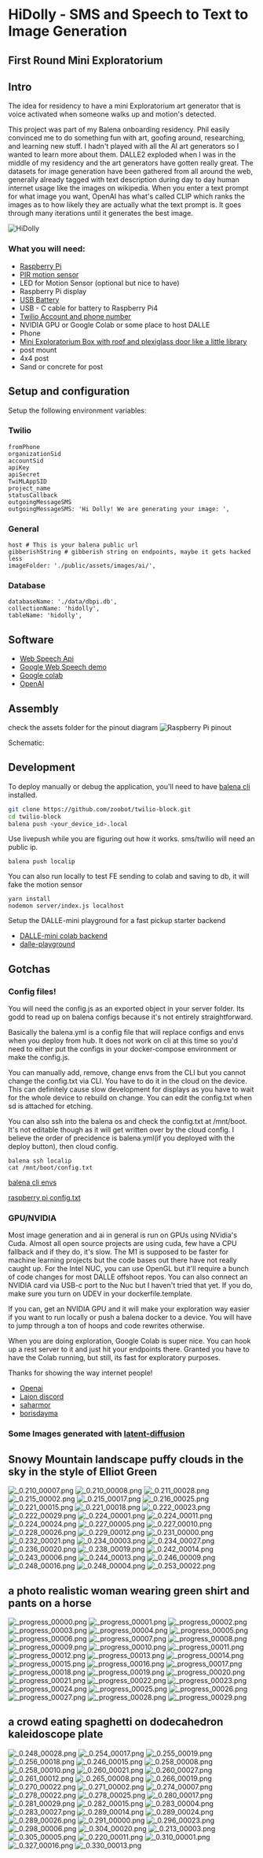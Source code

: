 # HiDolly - SMS and Speech to Text to Image Generation

## First Round Mini Exploratorium

## Intro

The idea for residency to have a mini Exploratorium art generator that is voice activated when someone walks up and motion's detected.

This project was part of my Balena onboarding residency. Phil easily convinced me to do something fun with art, goofing around, researching, and learning new stuff. I hadn't played with all the AI art generators so I wanted to learn more about them. DALLE2 exploded when I was in the middle of my residency and the art generators have gotten really great.
The datasets for image generation have been gathered from all around the web, generally already tagged with text description during day to day human internet usage like the images on wikipedia. When you enter a text prompt for what image you want, OpenAI has what's called CLIP which ranks the images as to how likely they are actually what the text prompt is. It goes through many iterations until it generates the best image.

![HiDolly](logo.png)

### What you will need:
- [Raspberry Pi](https://www.aliexpress.com/item/4000130040254.html?key=a7e37b5f6ff1de9cb410158b1013e54a&prodOvrd=RAC&opt=false&aff_fcid=4d2d920f11ef4078804fb898b3aa854b-1638805157605-08626-_9xk30H&tt=CPS_NORMAL&aff_fsk=_9xk30H&aff_platform=shareComponent-detail&sk=_9xk30H&aff_trace_key=4d2d920f11ef4078804fb898b3aa854b-1638805157605-08626-_9xk30H&terminal_id=5408ef9d287140f483e79c70c12dadf0)
- [PIR motion sensor](https://learn.adafruit.com/pir-passive-infrared-proximity-motion-sensor/)
- LED for Motion Sensor (optional but nice to have)
- Raspberry Pi display
- [USB Battery](https://www.amazon.com/gp/product/B0744HYN4M/ref=ppx_yo_dt_b_search_asin_title?ie=UTF8&th=1)
- USB - C cable for battery to Raspberry Pi4
- [Twilio Account and phone number](https://www.twilio.com/try-twilio)
- NVIDIA GPU or Google Colab or some place to host DALLE
- Phone
- [Mini Exploratorium Box with roof and plexiglass door like a little library](https://www.etsy.com/listing/801828498/little-free-library-unfinished-mini?ga_order=most_relevant&ga_search_type=all&ga_view_type=gallery&ga_search_query=mini+library&ref=sr_gallery-1-3&frs=1&bes=1&sts=1&organic_search_click=1)
- post mount
- 4x4 post
- Sand or concrete for post

## Setup and configuration

Setup the following environment variables:

### Twilio
```
fromPhone
organizationSid
accountSid
apiKey
apiSecret
TwiMLAppSID
project_name
statusCallback
outgoingMessageSMS
outgoingMessageSMS: 'Hi Dolly! We are generating your image: ',
```

### General
```
host # This is your balena public url
gibberishString # gibberish string on endpoints, maybe it gets hacked less
imageFolder: './public/assets/images/ai/',
```

### Database
``` 
databaseName: './data/dbpi.db',
collectionName: 'hidolly',
tableName: 'hidolly',
```


## Software

- [Web Speech Api](https://wicg.github.io/speech-api/)
- [Google Web Speech demo](https://www.google.com/chrome/demos/speech.html)
- [Google colab](https://colab.research.google.com/notebooks/welcome.ipynb)
- [OpenAI](https://openai.com/blog/dall-e/)

## Assembly

check the assets folder for the pinout diagram
![Raspberry Pi pinout](https://pinout.xyz/pinout/raspberrypi_3b_pinout.svg)

Schematic:


## Development

To deploy manually or debug the application, you'll need to have [balena cli](https://www.balena.io/docs/reference/balena-cli/) installed.

```bash
git clone https://github.com/zoobot/twilio-block.git
cd twilio-block
balena push <your_device_id>.local
```

Use livepush while you are figuring out how it works. sms/twilio will need an public ip.

```
balena push localip
```

You can also run locally to test FE sending to colab and saving to db, it will fake the motion sensor
``` 
yarn install
nodemon server/index.js localhost
```

Setup the DALLE-mini playground for a fast pickup starter backend

- [DALLE-mini colab backend](https://colab.research.google.com/drive/1JXL17AycxEkLHQz0vUzfScidVURfeyhD)
- [dalle-playground](https://github.com/zoobot/dalle-playground)



## Gotchas

### Config files! 

You will need the config.js as an exported object in your server folder. Its godd to read up on balena configs because it's not entirely straightforward.

Basically the balena.yml is a config file that will replace configs and envs when you deploy from hub. It does not work on cli at this time so you'd need to either put the configs in your docker-compose environment or make the config.js.

You can manually add, remove, change envs from the CLI but you cannot change the config.txt via CLI. You have to do it in the cloud on the device. This can definitely cause slow development for displays as you have to wait for the whole device to rebuild on change. You can edit the config.txt when sd is attached for etching.

You can also ssh into the balena os and check the config.txt at /mnt/boot. It's not editable though as it will get written over by the cloud config. I believe the order of precidence is balena.yml(if you deployed with the deploy button), then cloud config.

```
balena ssh localip
cat /mnt/boot/config.txt
```

[balena cli envs](https://www.balena.io/docs/reference/balena-cli/#envs)

[raspberry pi config.txt](https://www.raspberrypi.com/documentation/computers/config_txt.html)


### GPU/NVIDIA

Most image generation and ai in general is run on GPUs using NVidia's Cuda. Almost all open source projects are using cuda, few have a CPU fallback and if they do, it's slow. The M1 is supposed to be faster for machine learning projects but the code bases out there have not really caught up. For the Intel NUC, you can use OpenGL but it'll require a bunch of code changes for most DALLE offshoot repos. You can also connect an NVIDIA card via USB-c port to the Nuc but I haven't tried that yet. If you do, make sure you turn on UDEV in your dockerfile.template.

If you can, get an NVIDIA GPU and it will make your exploration way easier if you want to run locally or push a balena docker to a device. You will have to jump through a ton of hoops and code rewrites otherwise.

When you are doing exploration, Google Colab is super nice. You can hook up a rest server to it and just hit your endpoints there. Granted you have to have the Colab running, but still, its fast for exploratory purposes.


Thanks for showing the way internet people!

- [Openai](https://openai.com/)
- [Laion discord](https://discord.com/invite/UxX8dv5KMh)
- [saharmor](https://github.com/saharmor/dalle-playground) 
- [borisdayma](https://github.com/borisdayma/dalle-mini)


### Some Images generated with [latent-diffusion](https://github.com/CompVis/latent-diffusion)

## Snowy Mountain landscape puffy clouds in the sky in the style of Elliot Green

![_0.210_00007.png](_0.210_00007.png)
![_0.210_00008.png](_0.210_00008.png)
![_0.211_00028.png](_0.211_00028.png)
![_0.215_00002.png](_0.215_00002.png)
![_0.215_00017.png](_0.215_00017.png)
![_0.216_00025.png](_0.216_00025.png)
![_0.221_00015.png](_0.221_00015.png)
![_0.221_00018.png](_0.221_00018.png)
![_0.222_00023.png](_0.222_00023.png)
![_0.222_00029.png](_0.222_00029.png)
![_0.224_00001.png](_0.224_00001.png)
![_0.224_00011.png](_0.224_00011.png)
![_0.224_00024.png](_0.224_00024.png)
![_0.227_00005.png](_0.227_00005.png)
![_0.227_00010.png](_0.227_00010.png)
![_0.228_00026.png](_0.228_00026.png)
![_0.229_00012.png](_0.229_00012.png)
![_0.231_00000.png](_0.231_00000.png)
![_0.232_00021.png](_0.232_00021.png)
![_0.234_00003.png](_0.234_00003.png)
![_0.234_00027.png](_0.234_00027.png)
![_0.236_00020.png](_0.236_00020.png)
![_0.238_00019.png](_0.238_00019.png)
![_0.242_00014.png](_0.242_00014.png)
![_0.243_00006.png](_0.243_00006.png)
![_0.244_00013.png](_0.244_00013.png)
![_0.246_00009.png](_0.246_00009.png)
![_0.248_00016.png](_0.248_00016.png)
![_0.248_00004.png](_0.248_00004.png)
![_0.253_00022.png](_0.253_00022.png)


## a photo realistic woman wearing green shirt and pants on a horse

![_progress_00000.png](_progress_00000.png)
![_progress_00001.png](_progress_00001.png)
![_progress_00002.png](_progress_00002.png)
![_progress_00003.png](_progress_00003.png)
![_progress_00004.png](_progress_00004.png)
![_progress_00005.png](_progress_00005.png)
![_progress_00006.png](_progress_00006.png)
![_progress_00007.png](_progress_00007.png)
![_progress_00008.png](_progress_00008.png)
![_progress_00009.png](_progress_00009.png)
![_progress_00010.png](_progress_00010.png)
![_progress_00011.png](_progress_00011.png)
![_progress_00012.png](_progress_00012.png)
![_progress_00013.png](_progress_00013.png)
![_progress_00014.png](_progress_00014.png)
![_progress_00015.png](_progress_00015.png)
![_progress_00016.png](_progress_00016.png)
![_progress_00017.png](_progress_00017.png)
![_progress_00018.png](_progress_00018.png)
![_progress_00019.png](_progress_00019.png)
![_progress_00020.png](_progress_00020.png)
![_progress_00021.png](_progress_00021.png)
![_progress_00022.png](_progress_00022.png)
![_progress_00023.png](_progress_00023.png)
![_progress_00024.png](_progress_00024.png)
![_progress_00025.png](_progress_00025.png)
![_progress_00026.png](_progress_00026.png)
![_progress_00027.png](_progress_00027.png)
![_progress_00028.png](_progress_00028.png)
![_progress_00029.png](_progress_00029.png)
	

## a crowd eating spaghetti on dodecahedron kaleidoscope plate

![_0.248_00028.png](_0.248_00028.png)
![_0.254_00017.png](_0.254_00017.png)
![_0.255_00019.png](_0.255_00019.png)
![_0.256_00018.png](_0.256_00018.png)
![_0.246_00015.png](_0.246_00015.png)
![_0.258_00008.png](_0.258_00008.png)
![_0.258_00010.png](_0.258_00010.png)
![_0.260_00021.png](_0.260_00021.png)
![_0.260_00027.png](_0.260_00027.png)
![_0.261_00012.png](_0.261_00012.png)
![_0.265_00008.png](_0.265_00008.png)
![_0.266_00019.png](_0.266_00019.png)
![_0.270_00022.png](_0.270_00022.png)
![_0.271_00002.png](_0.271_00002.png)
![_0.274_00007.png](_0.274_00007.png)
![_0.278_00022.png](_0.278_00022.png)
![_0.278_00025.png](_0.278_00025.png)
![_0.280_00017.png](_0.280_00017.png)
![_0.281_00029.png](_0.281_00029.png)
![_0.282_00015.png](_0.282_00015.png)
![_0.283_00004.png](_0.283_00004.png)
![_0.283_00027.png](_0.283_00027.png)
![_0.289_00014.png](_0.289_00014.png)
![_0.289_00024.png](_0.289_00024.png)
![_0.289_00026.png](_0.289_00026.png)
![_0.291_00000.png](_0.291_00000.png)
![_0.296_00023.png](_0.296_00023.png)
![_0.298_00006.png](_0.298_00006.png)
![_0.304_00020.png](_0.304_00020.png)
![_0.213_00003.png](_0.213_00003.png)
![_0.305_00005.png](_0.305_00005.png)
![_0.220_00011.png](_0.220_00011.png)
![_0.310_00001.png](_0.310_00001.png)
![_0.327_00016.png](_0.327_00016.png)
![_0.330_00013.png](_0.330_00013.png)
